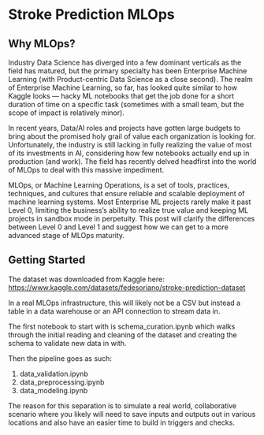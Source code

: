 # Stroke Prediction MLOps
## Why MLOps?

Industry Data Science has diverged into a few dominant verticals as the field has matured, but the primary specialty has been Enterprise Machine Learning (with Product-centric Data Science as a close second). The realm of Enterprise Machine Learning, so far, has looked quite similar to how Kaggle looks — hacky ML notebooks that get the job done for a short duration of time on a specific task (sometimes with a small team, but the scope of impact is relatively minor).

In recent years, Data/AI roles and projects have gotten large budgets to bring about the promised holy grail of value each organization is looking for. Unfortunately, the industry is still lacking in fully realizing the value of most of its investments in AI, considering how few notebooks actually end up in production (and work). The field has recently delved headfirst into the world of MLOps to deal with this massive impediment.

MLOps, or Machine Learning Operations, is a set of tools, practices, techniques, and cultures that ensure reliable and scalable deployment of machine learning systems. Most Enterprise ML projects rarely make it past Level 0, limiting the business’s ability to realize true value and keeping ML projects in sandbox mode in perpetuity. This post will clarify the differences between Level 0 and Level 1 and suggest how we can get to a more advanced stage of MLOps maturity.

## Getting Started

The dataset was downloaded from Kaggle here: https://www.kaggle.com/datasets/fedesoriano/stroke-prediction-dataset

In a real MLOps infrastructure, this will likely not be a CSV but instead a table in a data warehouse or an API connection to stream data in.

The first notebook to start with is schema_curation.ipynb which walks through the initial reading and cleaning of the dataset and creating the schema to validate new data in with.

Then the pipeline goes as such:
1. data_validation.ipynb
2. data_preprocessing.ipynb
3. data_modeling.ipynb

The reason for this separation is to simulate a real world, collaborative scenario where you likely will need to save inputs and outputs out in various locations and also have an easier time to build in triggers and checks.